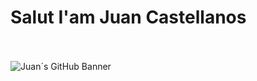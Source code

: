 # Salut I'am Juan Castellanos
<br>
<br>
<img src="https://i.postimg.cc/3wsQHyWr/readmelogo.jpg" alt="Juan´s GitHub Banner" style="max-width: 100%;">
